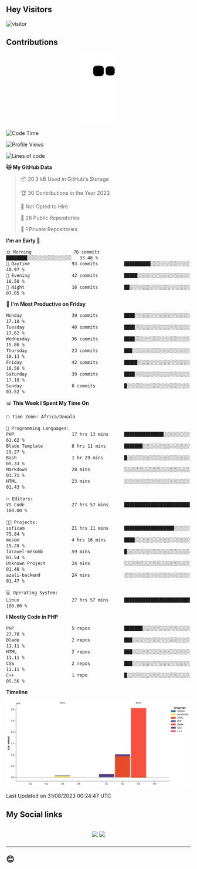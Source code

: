 ## Hey Visitors
![visitor](https://profile-counter.glitch.me/Fotsingboris/count.svg)

## Contributions
<p align="center">
  <img src="https://raw.githubusercontent.com/Fotsingboris/Fotsingboris/output/github-contribution-grid-snake.svg" />
</p>

<!--START_SECTION:waka-->
![Code Time](http://img.shields.io/badge/Code%20Time-596%20hrs%2031%20mins-blue)

![Profile Views](http://img.shields.io/badge/Profile%20Views-1-blue)

![Lines of code](https://img.shields.io/badge/From%20Hello%20World%20I%27ve%20Written-4.3%20million%20lines%20of%20code-blue)

**🐱 My GitHub Data** 

> 📦 20.3 kB Used in GitHub's Storage 
 > 
> 🏆 30 Contributions in the Year 2023
 > 
> 🚫 Not Opted to Hire
 > 
> 📜 28 Public Repositories 
 > 
> 🔑 1 Private Repositories 
 > 
**I'm an Early 🐤** 

```text
🌞 Morning                76 commits          ████████░░░░░░░░░░░░░░░░░   33.48 % 
🌆 Daytime                93 commits          ██████████░░░░░░░░░░░░░░░   40.97 % 
🌃 Evening                42 commits          █████░░░░░░░░░░░░░░░░░░░░   18.50 % 
🌙 Night                  16 commits          ██░░░░░░░░░░░░░░░░░░░░░░░   07.05 % 
```
📅 **I'm Most Productive on Friday** 

```text
Monday                   39 commits          ████░░░░░░░░░░░░░░░░░░░░░   17.18 % 
Tuesday                  40 commits          ████░░░░░░░░░░░░░░░░░░░░░   17.62 % 
Wednesday                36 commits          ████░░░░░░░░░░░░░░░░░░░░░   15.86 % 
Thursday                 23 commits          ███░░░░░░░░░░░░░░░░░░░░░░   10.13 % 
Friday                   42 commits          █████░░░░░░░░░░░░░░░░░░░░   18.50 % 
Saturday                 39 commits          ████░░░░░░░░░░░░░░░░░░░░░   17.18 % 
Sunday                   8 commits           █░░░░░░░░░░░░░░░░░░░░░░░░   03.52 % 
```


📊 **This Week I Spent My Time On** 

```text
🕑︎ Time Zone: Africa/Douala

💬 Programming Languages: 
PHP                      17 hrs 13 mins      ███████████████░░░░░░░░░░   61.62 % 
Blade Template           8 hrs 11 mins       ███████░░░░░░░░░░░░░░░░░░   29.27 % 
Bash                     1 hr 29 mins        █░░░░░░░░░░░░░░░░░░░░░░░░   05.33 % 
Markdown                 28 mins             ░░░░░░░░░░░░░░░░░░░░░░░░░   01.71 % 
HTML                     23 mins             ░░░░░░░░░░░░░░░░░░░░░░░░░   01.43 % 

🔥 Editors: 
VS Code                  27 hrs 57 mins      █████████████████████████   100.00 % 

🐱‍💻 Projects: 
soficam                  21 hrs 11 mins      ███████████████████░░░░░░   75.84 % 
mesom                    4 hrs 16 mins       ████░░░░░░░░░░░░░░░░░░░░░   15.28 % 
laravel-mesomb           59 mins             █░░░░░░░░░░░░░░░░░░░░░░░░   03.54 % 
Unknown Project          24 mins             ░░░░░░░░░░░░░░░░░░░░░░░░░   01.48 % 
azali-backend            24 mins             ░░░░░░░░░░░░░░░░░░░░░░░░░   01.47 % 

💻 Operating System: 
Linux                    27 hrs 57 mins      █████████████████████████   100.00 % 
```

**I Mostly Code in PHP** 

```text
PHP                      5 repos             ███████░░░░░░░░░░░░░░░░░░   27.78 % 
Blade                    2 repos             ███░░░░░░░░░░░░░░░░░░░░░░   11.11 % 
HTML                     2 repos             ███░░░░░░░░░░░░░░░░░░░░░░   11.11 % 
CSS                      2 repos             ███░░░░░░░░░░░░░░░░░░░░░░   11.11 % 
C++                      1 repo              █░░░░░░░░░░░░░░░░░░░░░░░░   05.56 % 
```



**Timeline**

![Lines of Code chart](https://raw.githubusercontent.com/Fotsingboris/Fotsingboris/main/assets/bar_graph.png)


 Last Updated on 31/08/2023 00:24:47 UTC
<!--END_SECTION:waka-->

<h2>My Social links <h2>
<p align="center">
   <a href="https://linkedin.com/in/Fotsingboris-Mathieu"><img src="https://img.shields.io/badge/linkedin-%230077B5.svg?style=for-the-badge&logo=linkedin&logoColor=white"></a>
   <a href="https://instagram.com/Fotsingboris"><img src="https://img.shields.io/badge/instagram-%23E4405F.svg?style=for-the-badge&logo=Instagram&logoColor=white"></a>
  </p>
<hr>
😊
